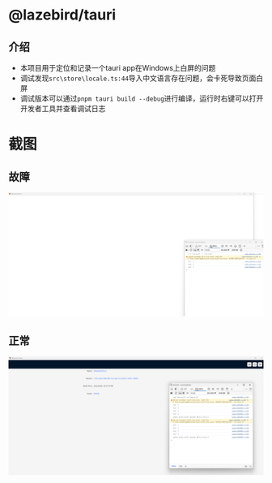 # @lazebird/tauri

## 介绍
- 本项目用于定位和记录一个tauri app在Windows上白屏的问题
- 调试发现`src\store\locale.ts:44`导入中文语言存在问题，会卡死导致页面白屏
- 调试版本可以通过`pnpm tauri build --debug`进行编译，运行时右键可以打开开发者工具并查看调试日志

# 截图
## 故障
![abnormal](./doc/abnormal.png)

## 正常
![normal](./doc/normal.png)
